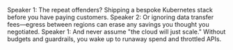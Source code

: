 Speaker 1: The repeat offenders? Shipping a bespoke Kubernetes stack before you have paying customers.
Speaker 2: Or ignoring data transfer fees—egress between regions can erase any savings you thought you negotiated.
Speaker 1: And never assume "the cloud will just scale." Without budgets and guardrails, you wake up to runaway spend and throttled APIs.
